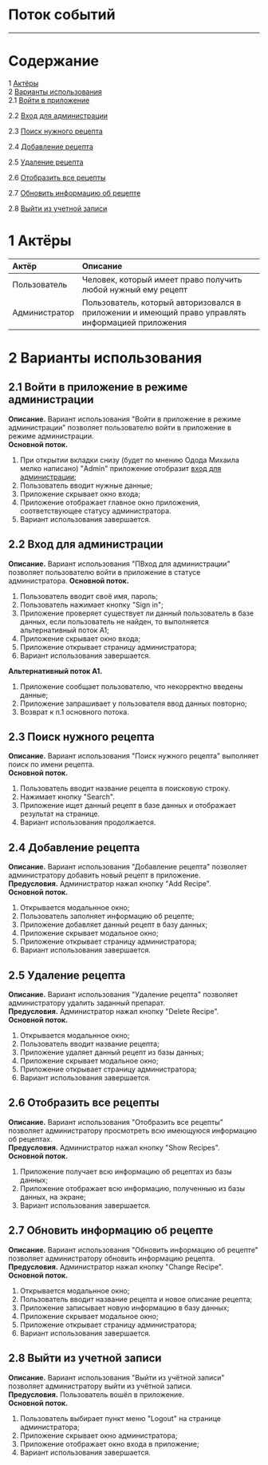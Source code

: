 # Поток событий
---

# Содержание
1 [Актёры](#actors)  
2 [Варианты использования](#use_case)  
2.1 [Войти в приложение](#sign_in_to_the_app) 

2.2 [Вход для администрации](#admin_sign)

2.3 [Поиск нужного рецепта](#search_recipe)

2.4 [Добавление рецепта](#add_recipe)

2.5 [Удаление рецепта](#delete_recipe)

2.6 [Отобразить все рецепты](#show)

2.7 [Обновить информацию об рецепте](#change)

2.8 [Выйти из учетной записи](#logout)


<a name="actors"/>

# 1 Актёры

| Актёр | Описание |
|:--|:--|
| Пользователь | Человек, который имеет право получить любой нужный ему рецепт |
| Администратор | Пользователь, который авторизовался в приложении и имеющий право управлять информацией приложения |

<a name="use_case"/>

# 2 Варианты использования

<a name="sign_in_to_the_app"/>

## 2.1 Войти в приложение в режиме администрации 

**Описание.** Вариант использования "Войти в приложение в режиме администрации" позволяет пользователю войти в приложение в режиме администрации.  
**Основной поток.**
1. При открытии вкладки снизу (будет по мнению Одода Михаила мелко написано) "Admin"  приложение отобразит [вход для администрации](#admin_sign); 
2. Пользователь вводит нужные данные;
3. Приложение скрывает окно входа;
4. Приложение отображает главное окно приложения, соответствующее статусу администратора.
5. Вариант использования завершается.

<a name="admin_sign"/>

## 2.2 Вход для администрации

**Описание.** Вариант использования "ПВход для администрации" позволяет пользователю войти в приложение в статусе администратора. 
**Основной поток.**
1. Пользователь вводит своё имя, пароль;
2. Пользователь нажимает кнопку "Sign in";
3. Приложение проверяет существует ли данный пользователь в базе данных, если пользователь не найден, 
то выполняется альтернативный поток А1;
6. Приложение скрывает окно входа;
7. Приложение открывает страницу администратора;
7. Вариант использования завершается.




**Альтернативный поток А1.**
1. Приложение сообщает пользователю, что некорректно введены данные;
2. Приложение запрашивает у пользователя ввод данных повторно;
3. Возврат к п.1 основного потока.

<a name="search_recipe"/>

## 2.3 Поиск нужного рецепта

**Описание.** Вариант использования "Поиск нужного рецепта" выполняет поиск по имени рецепта.   
**Основной поток.**

1. Пользователь вводит название рецепта в поисковую строку.
2. Нажимает кнопку "Search".
3. Приложение ищет данный рецепт в базе данных и отображает результат на странице.
4. Вариант использования продолжается.

<a name="add_recipe"/>

## 2.4 Добавление рецепта

**Описание.** Вариант использования "Добавление рецепта" позволяет администратору добавить новый рецепт в приложение.  
**Предусловия.** Администратор нажал кнопку "Add Recipe".  
**Основной поток.**
1. Открывается модальнное окно;
2. Пользователь заполняет информацию об рецепте;
3. Приложение добавляет данный рецепт в базу данных;
4. Приложение скрывает модальное окно;
5. Приложение открывает страницу администратора;
6. Вариант использования завершается.

<a name="delete_recipe"/>

## 2.5 Удаление рецепта

**Описание.** Вариант использования "Удаление рецепта" позволяет администратору удалить заданный препарат.  
**Предусловия.** Администратор нажал кнопку "Delete Recipe".  
**Основной поток.**
1. Открывается модальнное окно;
2. Пользователь вводит название рецепта;
3. Приложение удаляет данный рецепт из базы данных;
4. Приложение скрывает модальное окно;
5. Приложение открывает страницу администратора;
6. Вариант использования завершается.

<a name="show">
  
 ## 2.6 Отобразить все рецепты

**Описание.** Вариант использования "Отобразить все рецепты" позволяет администратору просмотреть всю имеющуюся информацию об рецептах.  
**Предусловия.** Администратор нажал кнопку "Show Recipes".  
**Основной поток.**
1. Приложение получает всю информацию об рецептах из базы данных;
2. Приложение отображает всю информацию, полученныю из базы данных, на экране;
3. Вариант использования завершается.

<a name="change"/>

## 2.7 Обновить информацию об рецепте

**Описание.** Вариант использования "Обновить информацию об рецепте" позволяет администратору обновить информацию рецепта.  
**Предусловия.** Администратор нажал кнопку "Change Recipe".  
**Основной поток.**
1. Открывается модальнное окно;
2. Пользователь вводит название рецепта и новое описание рецепта;
3. Приложение записывает новую информацию в базу данных;
4. Приложение скрывает модальное окно;
5. Приложение открывает страницу администратора;
6. Вариант использования завершается.

<a name="logout"/>

## 2.8 Выйти из учетной записи

**Описание.** Вариант использования "Выйти из учётной записи" позволяет администратору выйти из учётной записи.  
**Предусловия.** Пользователь вошёл в приложение.   
**Основной поток.**
1. Пользователь выбирает пункт меню "Logout" на странице администратора;
2. Приложение скрывает окно администратора;
3. Приложение отображает окно входа в приложение;
4. Вариант использования завершается.
